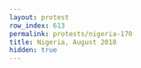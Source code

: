 ```yaml
---
layout: protest
row_index: 613
permalink: protests/nigeria-170
title: Nigeria, August 2018
hidden: true
---
```

